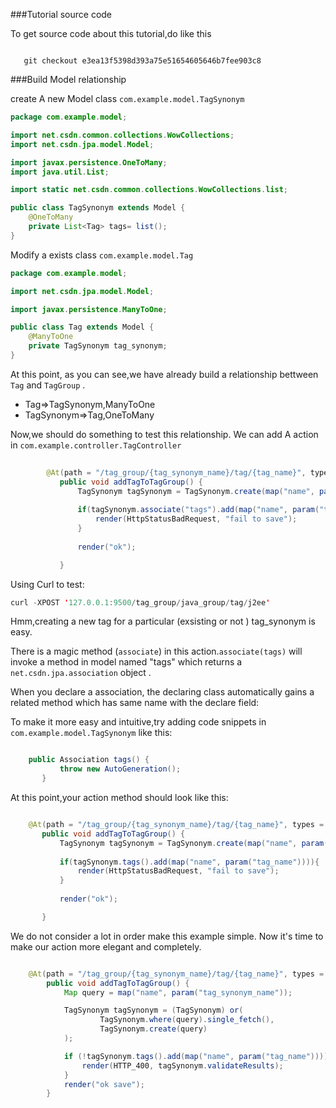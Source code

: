 ###Tutorial source code

 To get source code about this tutorial,do like this


```shell
   
   git checkout e3ea13f5398d393a75e51654605646b7fee903c8
```



###Build Model relationship


create A new Model class `com.example.model.TagSynonym`

```java
package com.example.model;

import net.csdn.common.collections.WowCollections;
import net.csdn.jpa.model.Model;

import javax.persistence.OneToMany;
import java.util.List;

import static net.csdn.common.collections.WowCollections.list;

public class TagSynonym extends Model {
    @OneToMany
    private List<Tag> tags= list();
}

```

Modify a exists class `com.example.model.Tag`

```java
package com.example.model;

import net.csdn.jpa.model.Model;

import javax.persistence.ManyToOne;

public class Tag extends Model {
    @ManyToOne
    private TagSynonym tag_synonym;
}
```

At this point, as you can see,we have already build a relationship bettween `Tag` and `TagGroup` .

* Tag=>TagSynonym,ManyToOne    
* TagSynonym=>Tag,OneToMany    

Now,we should do something to test this relationship. We can add A action
in `com.example.controller.TagController`

```java
	   
		@At(path = "/tag_group/{tag_synonym_name}/tag/{tag_name}", types = POST)
		   public void addTagToTagGroup() {
		       TagSynonym tagSynonym = TagSynonym.create(map("name", param("tag_synonym_name")));
	       
			   if(tagSynonym.associate("tags").add(map("name", param("tag_name")))){
				   render(HttpStatusBadRequest, "fail to save");
			   }
	       
			   render("ok");	       

		   }
```

Using Curl to test:

```java
curl -XPOST '127.0.0.1:9500/tag_group/java_group/tag/j2ee'
```

Hmm,creating a new tag for a particular (exsisting or not ) tag_synonym is easy.


There is a magic method (`associate`) in this action.`associate(tags)` will invoke a method in model named "tags" 
which returns a  `net.csdn.jpa.association` object .

When you declare a association, the declaring class automatically gains a related method which has same name with the declare field:

To make it more easy and intuitive,try adding code snippets in `com.example.model.TagSynonym` like this:

```java

	public Association tags() {
	       throw new AutoGeneration();
	   }

```
At this point,your action method should  look like this:

```java

	@At(path = "/tag_group/{tag_synonym_name}/tag/{tag_name}", types = POST)
	   public void addTagToTagGroup() {
	       TagSynonym tagSynonym = TagSynonym.create(map("name", param("tag_synonym_name")));
	       
		   if(tagSynonym.tags().add(map("name", param("tag_name")))){
			   render(HttpStatusBadRequest, "fail to save");
		   }
	       
		   render("ok");	       

	   }
```

We do not consider a lot in order make this example simple.
Now it's time to   make our  action more elegant and completely.


```java

	@At(path = "/tag_group/{tag_synonym_name}/tag/{tag_name}", types = POST)
	    public void addTagToTagGroup() {
	        Map query = map("name", param("tag_synonym_name"));

	        TagSynonym tagSynonym = (TagSynonym) or(
	                TagSynonym.where(query).single_fetch(),
	                TagSynonym.create(query)
	        );

	        if (!tagSynonym.tags().add(map("name", param("tag_name")))) {
	            render(HTTP_400, tagSynonym.validateResults);
	        }
	        render("ok save");
	    }
```




